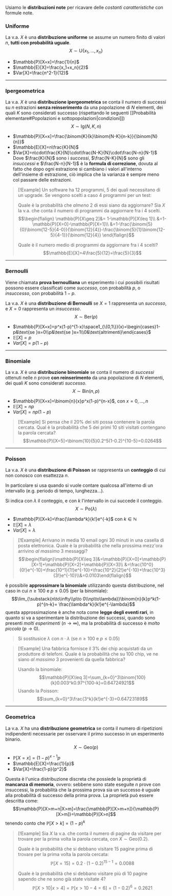 Usiamo le **distribuzioni note** per ricavare delle _costanti caratteristiche_ con formule note.

### Uniforme
La v.a. $X$ è una **distribuzione uniforme** se assume un numero finito di valori $n$, **tutti con probabilità uguale**.
$$X\sim \text{U}\{x_1,...,x_n\}$$
- $\mathbb{P}[X=x]=\frac{1}{n}$
- $\mathbb{E}[X]=\frac{x_1+x_n}{2}$
- $Var[X]=\frac{n^2-1}{12}$

---
### Ipergeometrica
La v.a. $X$ è una **distribuzione ipergeometrica** se conta il numero di successi su $n$ estrazioni **senza reinserimento** da una popolazione di $N$ elementi, dei quali $K$ sono considerati successo (rispettando le seguenti [[Probabilità elementare#Popolazioni e sottopopolazioni|condizioni]])
$$X\sim \text{Ig}(N, K, n)$$
- $\mathbb{P}[X=x]=\frac{\binom{K}{k}\binom{N-K}{n-k}}{\binom{N}{n}}$
- $\mathbb{E}[X]=n\frac{K}{N}$
- $Var[X]=n\cdot\frac{K}{N}\cdot\frac{N-K}{N}\cdot\frac{N-n}{N-1}$
	Dove $\frac{K}{N}$ sono i _successi_, $\frac{N-K}{N}$ sono gli _insuccessi_ e $\frac{N-n}{N-1}$ è la **formula di correzione**, dovuta al fatto che dopo ogni estrazione si cambiano i valori all'interno dell'insieme di estrazione, ciò implica che la varianza è sempre meno col passare delle estrazioni.

>[!Example]
>Un software ha $12$ programmi, $5$ dei quali necessitano di un upgrade.
>Se vengono scelti a caso $4$ programmi per un test:
>
>Quale è la probabilità che _almeno_ $2$ di essi siano da aggiornare?
>Sia $X$ la v.a. che conta il numero di programmi da aggiornare fra i $4$ scelti.
>$$\begin{flalign}
>\mathbb{P}[X\geq 2]&= 1-\mathbb{P}[X\leq 1]\\
>&=1-\mathbb{P}[X=0]-\mathbb{P}[X=1]\\
>&=1-\frac{\binom{5}{0}\binom{12-5}{4-0}}{\binom{12}{4}}-\frac{\binom{5}{1}\binom{12-5}{4-1}}{\binom{12}{4}}
>\end{flalign}$$
>
>Quale è il numero medio di programmi da aggiornare fra i $4$ scelti?
>$$\mathbb{E}[X]=4\frac{5}{12}=\frac{5}{3}$$

---
### Bernoulli
Viene chiamata **prova bernoulliana** un esperimento i cui possibili risultati possono essere classificati come _successo_, con probabilità $p$, o _insuccesso_, con probabilità $1-p$.

La v.a. $X$ è una **distribuzione di Bernoulli** se $X=1$ rappresenta un _successo_, e $X=0$ rappresenta un _insuccesso_.
$$X\sim \text{Ber}(p)$$
- $\mathbb{P}[X=x]=p^x(1-p)^{1-x}\space1_{\{0,1\}}(x)=\begin{cases}1-p&\text{se }x=0\\p&\text{se }x=1\\0&\text{altrimenti}\end{cases}$
- $\mathbb{E}[X]=p$
- $Var[X]=p(1-p)$

---
### Binomiale
La v.a. $X$ è una **distribuzione binomiale** se conta il numero di _successi_ ottenuti nelle $n$ prove **con reinserimento** da una popolazione di $N$ elementi, dei quali $K$ sono considerati _successo_.
$$X\sim\text{Bin}(n,p)$$
- $\mathbb{P}[X=x]=\binom{n}{x}p^x(1-p)^{n-x}$, con $x=0,...,n$
- $\mathbb{E}[X]=np$
- $Var[X]=np(1-p)$

>[!Example]
>Si pensa che il $20\%$ dei siti possa contenere la parola cercata.
>Qual è la probabilità che $5$ dei primi $10$ siti visitati contengano la parola cercata?
>$$\mathbb{P}[X=5]=\binom{10}{5}0.2^5(1-0.2)^{10-5}=0.0264$$

---
### Poisson
La v.a. $X$ è una **distribuzione di Poisson** se rappresenta un **conteggio** di cui non conosco con esattezza $n$.

In particolare si usa quando si vuole contare qualcosa all'interno di un intervallo (e.g. periodo di tempo, lunghezza...).

Si indica con $\lambda$ il conteggio, e con $k$ l'intervallo in cui succede il conteggio.
$$X\sim\text{Po}(\lambda)$$
- $\mathbb{P}[X=k]=\frac{\lambda^k}{k!}e^{-k}$ con $k\in\mathbb{N}$
- $\mathbb{E}[X]=\lambda$
- $Var[X]=\lambda$

>[!Example]
>Arrivano in media $10$ email ogni $30$ minuti in una casella di posta elettronica.
>Quale è la probabilità che nella prossima mezz'ora arrivino _al massimo_ $3$ messaggi?
>$$\begin{flalign}\mathbb{P}[X\leq 3]&=\mathbb{P}[X=0]+\mathbb{P}[X=1]+\mathbb{P}[X=2]+\mathbb{P}[X=3]\\
>&=\frac{10^0}{0!}e^{-10}+\frac{10^1}{1!}e^{-10}+\frac{10^2}{2!}e^{-10}+\frac{10^3}{3!}e^{-10}\\&=0.0103\end{flalign}$$

è possibile **approssimare la binomiale** utilizzando questa distribuzione, nel caso in cui $n\geq 100$ e $p\leq 0.05$ (per la binomiale):
$$\lim_{\substack{n\to\infty\\p\to 0\\np\to\lambda}}\binom{n}{k}p^k(1-p)^{n-k}= \frac{\lambda^k}{k!}e^{-\lambda}$$
questa approssimazione è anche nota come **legge degli eventi rari**, in quanto si va a sperimentare la distribuzione dei successi, quando sono presenti _molti esperimenti_ ($n\to\infty$), ma la probabilità di successo è _molto piccola_ ($p\to 0$).
>Si sostitusice $\lambda$ con $n\cdot\lambda$ (se $n\geq 100$ e $p\leq 0.05$)

>[!Example]
>Una fabbrica fornisce il $3\%$ dei chip acquistati da un produttore di telefoni.
>Quale è la probabilità che su $100$ chip, ve ne siano _al massimo_ $3$ provenienti da quella fabbrica?
>
>Usando la binomiale:
>$$\mathbb{P}[X\leq 3]=\sum_{k=0}^3\binom{100}{k}0.003^k0.97^{100-k}=0.64724921$$
>Usando la Poisson:
>$$\sum_{k=0}^3\frac{3^k}{k!}e^{-3}=0.64723189$$

---
### Geometrica
 La v.a. $X$ ha una **distribuzione geometrica** se conta il numero di ripetizioni indipendenti necessarie per osservare il primo successo in un esperimento binario.
$$X\sim\text{Geo}(p)$$
- $\mathbb{P}[X=x]=(1-p)^{x-1}p$
- $\mathbb{E}[X]=\frac{1}{p}$
- $Var[X]=\frac{1-p}{p^2}$

Questa è l'unica distribuzione discreta che possiede la proprietà di **mancanza di memoria**, ovvero: sebbene sono state eseguite $n$ prove con insuccessi, la probabilità che la prossima prova sia un successo è uguale alla probabilità di successo della prima prova.
La proprietà può essere descritta come:
$$\mathbb{P}[X>m+n|X>m]=\frac{\mathbb{P}[X>m+n]}{\mathbb{P}[X>m]}=\mathbb{P}[X>n]$$
tenendo conto che $\mathbb{P}[X>k]=(1-p)^k$

>[!Example]
>Sia $X$ la v.a. che conta il numero di pagine da visitare per trovare per la prima volta la parola cercata, con $X\sim\text{Geo}(0.2)$.
>
>Quale è la probabilità che si debbano visitare $15$ pagine prima di trovare per la prima volta la parola cercata: 
>$$\mathbb{P}[X=15]=0.2\cdot (1-0.2)^{15-1}=0.0088$$
>
>Quale è la probabilità che si debbano visitare più di $10$ pagine sapendo che ne sono già state visitate $4$?
>$$\mathbb{P}[X>10|x>4]=\mathbb{P}[x>10-4=6]=(1-0.2)^6=0.2621$$
